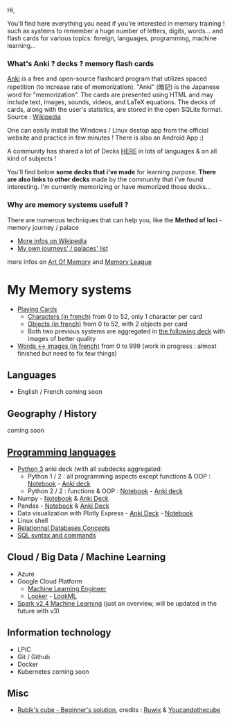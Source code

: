 Hi,

You'll find here everything you need if you're interested in memory training ! such as systems to remember a huge number of letters, digits, words... and flash cards for various topics: foreign, languages, programming, machine learning...


### What's Anki ? decks ? memory flash cards

[Anki](https://apps.ankiweb.net/) is a free and open-source flashcard program that utilizes spaced repetition (to increase rate of memorization). "Anki" (暗記) is the Japanese word for "memorization". The cards are presented using HTML and may include text, images, sounds, videos, and LaTeX equations. The decks of cards, along with the user's statistics, are stored in the open SQLite format.    
Source : [Wikipedia](https://en.wikipedia.org/wiki/Anki_(software))

One can easily install the Windows / Linux destop app from the official website and practice in few minutes ! There is also an Android App :)

A community has shared a lot of Decks [HERE](https://ankiweb.net/decks/) in lots of languages & on all kind of subjects !

You'll find below __some decks that i've made__ for learning purpose. __There are also links to other decks__ made by the community that i've found interesting. I'm currently memorizing or have memorized those decks...

### Why are memory systems usefull ?

There are numerous techniques that can help you, like the __Method of loci__ - memory journey / palace
* [More infos on Wikipedia](https://en.wikipedia.org/wiki/Method_of_loci)
* [My own journeys' / palaces' list](https://github.com/obrunet/Memory_systems_-_Anki_decks/blob/master/Palaces.md) 

more infos on [Art Of Memory](https://artofmemory.com/start/) and [Memory League](https://memoryleague.com/#!/home)

# My Memory systems
- [Playing Cards](https://github.com/obrunet/Memory_systems_-_Anki_decks/tree/master/00.Memory_systems/02.Cartes)
    - [Characters (in french)](https://github.com/obrunet/Memory_systems_-_Anki_decks/blob/master/01.My_own_decks/Cartes%20Personnages.apkg) from 0 to 52, only 1 character per card
    - [Objects (in french)](https://github.com/obrunet/Memory_systems_-_Anki_decks/blob/master/01.My_own_decks/Cartes%20Objet.apkg) from 0 to 52, with 2 objects per card
    - Both two previous systems are aggregated in [the following deck](https://github.com/obrunet/Memory_systems_-_Anki_decks/blob/master/01.My_own_decks/Cards.apkg) with images of better quality
- [Words <-> images (in french)](https://github.com/obrunet/Memory_systems_-_Anki_decks/blob/master/00.Memory%20systems/System%20words%20_-_%20images.apkg) from 0 to 999 (work in progress : almost finished but need to fix few things)

## Languages
- English / French
coming soon

## Geography / History
coming soon

## [Programming languages](https://github.com/obrunet/Memory_systems_-_Anki_decks/blob/master/01.My_own_decks/Programming_languages/)
 - [Python 3](https://github.com/obrunet/Memory_systems_-_Anki_decks/blob/master/01.My_own_decks/Programming_languages/Python/Python%203.apkg) anki deck (with all subdecks aggregated:
    - Python 1 / 2 : all programming aspects except functions & OOP : [Notebook](https://github.com/obrunet/Memory_systems_-_Anki_decks/blob/master/01.My_own_decks/Programming_languages/Python/Python%203%20Cheat%20Sheet%201-2.ipynb) - [Anki deck](https://github.com/obrunet/Memory_systems_-_Anki_decks/blob/master/01.My_own_decks/Programming_languages/Python/Python%203%20Cheat%20Sheet%201-2.apkg)
    - Python 2 / 2 : functions & OOP : [Notebook](https://github.com/obrunet/Memory_systems_-_Anki_decks/blob/master/01.My_own_decks/Programming_languages/Python/Python%203%20Cheat%20Sheet%202-2.ipynb) - [Anki deck](https://github.com/obrunet/Memory_systems_-_Anki_decks/blob/master/01.My_own_decks/Programming_languages/Python/Python%203%20Cheat%20Sheet%202-2.apkg)
 - Numpy -  [Notebook](https://github.com/obrunet/Memory_systems_-_Anki_decks/blob/master/01.My_own_decks/Programming_languages/Numpy/numpy_OLIVIER.ipynb) & [Anki Deck](https://github.com/obrunet/Memory_systems_-_Anki_decks/blob/master/01.My_own_decks/Programming_languages/Numpy.apkg)
 - Pandas - [Notebook]() & [Anki Deck]()
 - Data visualization with Plotly Express - [Anki Deck](https://github.com/obrunet/Memory_systems_-_Anki_decks/blob/master/01.My_own_decks/Data/37.Plotly.apkg) - [Notebook](https://github.com/obrunet/Memory_systems_-_Anki_decks/blob/master/01.My_own_decks/Data/37.Plotly.ipynb)
 - Linux shell
 - [Relationnal Databases Concepts]()
 - [SQL syntax and commands](https://github.com/obrunet/Memory_systems_-_Anki_decks/blob/master/01.My_own_decks/Programming_languages/SQL/SQL%20syntax%20and%20commands.apkg)
 
 ## Cloud / Big Data / Machine Learning
- Azure
- Google Cloud Platform
    - [Machine Learning Engineer](https://github.com/obrunet/Memory_systems_-_Anki_decks/blob/master/01.My_own_decks/Google_Cloud_Machine_Learning/)
    - [Looker]() - [LookML](https://github.com/obrunet/Memory_systems_-_Anki_decks/blob/master/01.My_own_decks/Programming_languages/LookML/LookML.apkg) 
- [Spark v2.4 Machine Learning](https://github.com/obrunet/Memory_systems_-_Anki_decks/blob/master/01.My_own_decks/Spark/Spark%202.4%20-%20Part%203%20ML%20-%201.overview%2C%20preprocessing%20%26%20feat%20eng._bak_.apkg) (just an overview, will be updated in the future with v3) 

 

 ## Information technology
- LPIC
- Git / Github
- Docker
- Kubernetes
coming soon

## Misc
- [Rubik's cube - Beginner's solution](https://github.com/obrunet/Memory_systems_-_Anki_decks/blob/master/01.My_own_decks/Misc/Rubik's%20cube%20-%20Beginner's%20solution.apkg), credits : [Ruwix](https://ruwix.com/the-rubiks-cube/how-to-solve-the-rubiks-cube-beginners-method/) & [Youcandothecube](https://www.youcandothecube.com/solve-it/3x3-solution)

